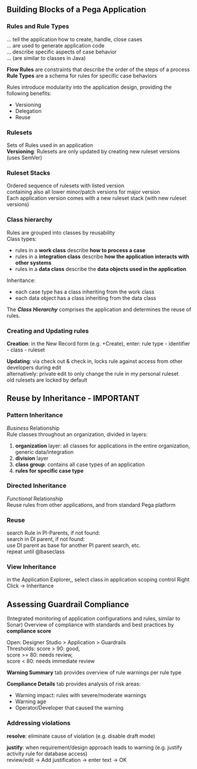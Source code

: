 ## Building Blocks of a Pega Application
### Rules and Rule Types
... tell the application how to create, handle, close cases  
... are used to generate application code  
... describe specific aspects of case behavior  
... (are similar to classes in Java)

__Flow Rules__ are constraints that describe the order of the steps of a process  
__Rule Types__ are a schema for rules for specific case behaviors

Rules introduce modularity into the application design, providing the following benefits:
- Versioning
- Delegation
- Reuse

### Rulesets
Sets of Rules used in an application  
__Versioning__: Rulesets are only updated by creating new ruleset versions (uses SemVer)

### Ruleset Stacks
Ordered sequence of rulesets with listed version  
containing also all lower minor/patch versions for major version  
Each application version comes with a new ruleset stack (with new ruleset versions)

### Class hierarchy
Rules are grouped into classes by reusability  
Class types:
- rules in a __work class__ describe __how to process a case__
- rules in a __integration class__ describe __how the application interacts with other systems__
- rules in a __data class__ describe the __data objects used in the application__

Inheritance:
- each case type has a class inheriting from the work class
- each data object has a class inheriting from the data class

The ___Class Hierarchy___ comprises the application and determines the reuse of rules.

### Creating and Updating rules
__Creation__: in the New Record form (e.g. +Create), enter: rule type - 
identifier - class - ruleset

__Updating__: via check out & check in, locks rule against access from other developers during edit  
alternatively: private edit to only change the rule in my personal ruleset  
old rulesets are locked by default

## Reuse by Inheritance - IMPORTANT
### Pattern Inheritance
_Business_ Relationship  
Rule classes throughout an organization, divided in layers:
1) __organization__ layer: all classes for applications in the entire organization, generic data/integration
2) __division__ layer
3) __class group__: contains all case types of an application
4) __rules for specific case type__
### Directed Inheritance
_Functional_ Relationship  
Reuse rules from other applications, and from standard Pega platform
### Reuse
search Rule in PI-Parents, if not found:  
search in DI parent, if not found:  
use DI parent as base for another PI parent search, etc.  
repeat until @baseclass
### View Inheritance
in the Application Explorer,, select class in application scoping control
Right Click -> Inheritance

## Assessing Guardrail Compliance
(Integrated monitoring of application configurations and rules, similar to Sonar)
Overview of compliance with standards and best practices by __compliance score__

Open: Designer Studio > Application > Guardrails  
Thresholds: score > 90: good,  
score >= 80: needs review,  
score < 80: needs immediate review

__Warning Summary__ tab provides overview of rule warnings per rule type

__Compliance Details__ tab provides analysis of risk areas:
- Warning impact: rules with severe/moderate warnings
- Warning age
- Operator/Developer that caused the warning

### Addressing violations
__resolve__: eliminate cause of violation (e.g. disable draft mode)

__justify__: when requirement/design approach leads to warning (e.g. justify activity rule for database access)  
review/edit -> Add justification -> enter text
-> OK